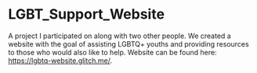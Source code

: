 # LGBT_Support_Website
A project I participated on along with two other people. We created a website with the goal of assisting LGBTQ+ youths and providing resources to those who would also like to help. Website can be found here: https://lgbtq-website.glitch.me/.

